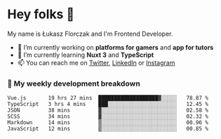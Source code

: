 # Hey folks 👋

My name is Łukasz Florczak and I'm Frontend Developer. 

- 🔭 I’m currently working on **platforms for gamers** and **app for tutors**
- 🌱 I’m currently learning **Nuxt 3** and **TypeScript**
- 📫 You can reach me on [Twitter](https://twitter.com/lukaszflorczak), [LinkedIn](https://pl.linkedin.com/in/lukasz-florczak) or [Instagram](https://instagram.com/lukaszflorczak)


### 🧮 My weekly development breakdown

<!--START_SECTION:waka-->

```text
Vue.js       19 hrs 27 mins  ███████████████████▓░░░░░   78.87 %
TypeScript   3 hrs 4 mins    ███░░░░░░░░░░░░░░░░░░░░░░   12.45 %
JSON         38 mins         ▓░░░░░░░░░░░░░░░░░░░░░░░░   02.58 %
SCSS         34 mins         ▓░░░░░░░░░░░░░░░░░░░░░░░░   02.32 %
Markdown     14 mins         ▒░░░░░░░░░░░░░░░░░░░░░░░░   00.96 %
JavaScript   12 mins         ▒░░░░░░░░░░░░░░░░░░░░░░░░   00.85 %
```

<!--END_SECTION:waka-->

<!--
**lukaszflorczak/lukaszflorczak** is a ✨ _special_ ✨ repository because its `README.md` (this file) appears on your GitHub profile.

Here are some ideas to get you started:

- 🔭 I’m currently working on ...
- 🌱 I’m currently learning ...
- 👯 I’m looking to collaborate on ...
- 🤔 I’m looking for help with ...
- 💬 Ask me about ...
- 📫 How to reach me: ...
- 😄 Pronouns: ...
- ⚡ Fun fact: ...
-->
